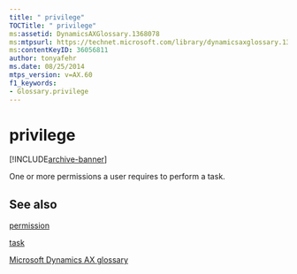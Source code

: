 ```yaml
---
title: " privilege"
TOCTitle: " privilege"
ms:assetid: DynamicsAXGlossary.1368078
ms:mtpsurl: https://technet.microsoft.com/library/dynamicsaxglossary.1368078(v=AX.60)
ms:contentKeyID: 36056811
author: tonyafehr
ms.date: 08/25/2014
mtps_version: v=AX.60
f1_keywords:
- Glossary.privilege
---
```


# privilege


[!INCLUDE[archive-banner](includes/archive-banner.md)]

One or more permissions a user requires to perform a task.

## See also

[permission](permission.md)

[task](task.md)

[Microsoft Dynamics AX glossary](glossary/microsoft-dynamics-ax-glossary.md)

  


